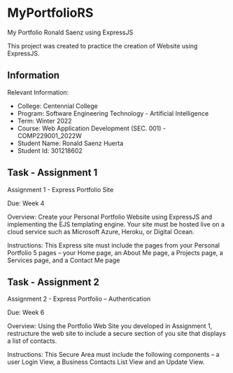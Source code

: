 # MyPortfolioRS
My Portfolio Ronald Saenz using ExpressJS

This project was created to practice the creation of Website using ExpressJS.

## Information

Relevant Information:
- College: Centennial College
- Program: Software Engineering Technology - Artificial Intelligence
- Term: Winter 2022
- Course: Web Application Development (SEC. 001) - COMP229001_2022W
- Student Name: Ronald Saenz Huerta
- Student Id: 301218602

## Task  - Assignment 1

Assignment 1 - Express Portfolio Site

Due: Week 4

Overview: Create your Personal Portfolio Website using ExpressJS and implementing the EJS templating
engine. Your site must be hosted live on a cloud service such as Microsoft Azure, Heroku, or Digital Ocean.

Instructions:
This Express site must include the pages from your Personal Portfolio 5 pages – your Home page,
an About Me page, a Projects page, a Services page, and a Contact Me page

## Task  - Assignment 2
Assignment 2 - Express Portfolio – Authentication 

Due: Week 6

Overview: Using the Portfolio Web Site you developed in Assignment 1, restructure the web site to include a
secure section of you site that displays a list of contacts.

Instructions:
This Secure Area must include the following components – a user Login View, a Business Contacts List
View and an Update View.
